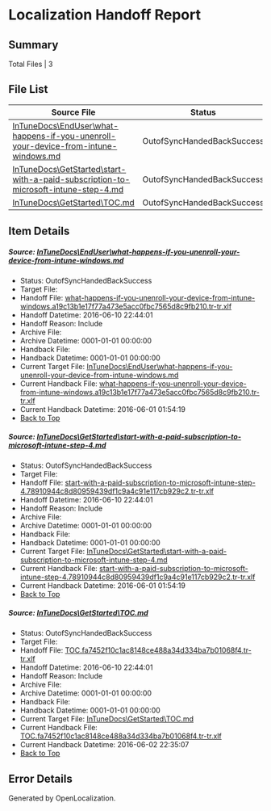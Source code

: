 # <a name='report-top'></a> Localization Handoff Report

## Summary
 Total Files | 3

## File List
 Source File | Status | Details 
 ----------- | ------ | ------- 
 [InTuneDocs\EndUser\what-happens-if-you-unenroll-your-device-from-intune-windows.md](https://github.com/Microsoft/IntuneDocs-pr/blob/1244d931d1bd3db012fbcfe0bd055d1fd4f2d88a/InTuneDocs/EndUser/what-happens-if-you-unenroll-your-device-from-intune-windows.md) | OutofSyncHandedBackSuccess | [Details](#f0108b884439aac9661c9f36f85b47d80209d155464)
 [InTuneDocs\GetStarted\start-with-a-paid-subscription-to-microsoft-intune-step-4.md](https://github.com/Microsoft/IntuneDocs-pr/blob/1244d931d1bd3db012fbcfe0bd055d1fd4f2d88a/InTuneDocs/GetStarted/start-with-a-paid-subscription-to-microsoft-intune-step-4.md) | OutofSyncHandedBackSuccess | [Details](#adefe438da1150cc0f305795f01d77caa78722f4525)
 [InTuneDocs\GetStarted\TOC.md](https://github.com/Microsoft/IntuneDocs-pr/blob/f7b360dc30497a3d0cdc4d2698016c1d360dec0c/InTuneDocs/GetStarted/TOC.md) | OutofSyncHandedBackSuccess | [Details](#0dc04c1bba266fdba3fd6326f7cb6908a41e8c2d533)

## Item Details
##### <a name='f0108b884439aac9661c9f36f85b47d80209d155464'></a> Source: [InTuneDocs\EndUser\what-happens-if-you-unenroll-your-device-from-intune-windows.md](https://github.com/Microsoft/IntuneDocs-pr/blob/1244d931d1bd3db012fbcfe0bd055d1fd4f2d88a/InTuneDocs/EndUser/what-happens-if-you-unenroll-your-device-from-intune-windows.md)
* Status: OutofSyncHandedBackSuccess
* Target File: 
* Handoff File: [what-happens-if-you-unenroll-your-device-from-intune-windows.a19c13b1e17f77a473e5acc0fbc7565d8c9fb210.tr-tr.xlf](https://github.com/Microsoft/EM.handoff/blob/3fe68e38ae943904d39b7e89422dd16276fc9b2d/ol-handoff/Microsoft/IntuneDocs-pr.tr-tr/master/what-happens-if-you-unenroll-your-device-from-intune-windows.a19c13b1e17f77a473e5acc0fbc7565d8c9fb210.tr-tr.xlf)
* Handoff Datetime: 2016-06-10 22:44:01
* Handoff Reason: Include
* Archive File: 
* Archive Datetime: 0001-01-01 00:00:00
* Handback File: 
* Handback Datetime: 0001-01-01 00:00:00
* Current Target File: [InTuneDocs\EndUser\what-happens-if-you-unenroll-your-device-from-intune-windows.md](https://github.com/Microsoft/IntuneDocs-pr.tr-tr/blob/9fcddaadae98bf1c93b4bfbffe1d8e1200ed975f/InTuneDocs/EndUser/what-happens-if-you-unenroll-your-device-from-intune-windows.md)
* Current Handback File: [what-happens-if-you-unenroll-your-device-from-intune-windows.a19c13b1e17f77a473e5acc0fbc7565d8c9fb210.tr-tr.xlf](https://github.com/Microsoft/EM.handback/blob/e587f01acccb559234794ced2083aeb40359de80/ol-handback/Microsoft/IntuneDocs-pr.tr-tr/master/what-happens-if-you-unenroll-your-device-from-intune-windows.a19c13b1e17f77a473e5acc0fbc7565d8c9fb210.tr-tr.xlf)
* Current Handback Datetime: 2016-06-01 01:54:19
* [Back to Top](#report-top)

##### <a name='adefe438da1150cc0f305795f01d77caa78722f4525'></a> Source: [InTuneDocs\GetStarted\start-with-a-paid-subscription-to-microsoft-intune-step-4.md](https://github.com/Microsoft/IntuneDocs-pr/blob/1244d931d1bd3db012fbcfe0bd055d1fd4f2d88a/InTuneDocs/GetStarted/start-with-a-paid-subscription-to-microsoft-intune-step-4.md)
* Status: OutofSyncHandedBackSuccess
* Target File: 
* Handoff File: [start-with-a-paid-subscription-to-microsoft-intune-step-4.78910944c8d80959439df1c9a4c91e117cb929c2.tr-tr.xlf](https://github.com/Microsoft/EM.handoff/blob/3fe68e38ae943904d39b7e89422dd16276fc9b2d/ol-handoff/Microsoft/IntuneDocs-pr.tr-tr/master/start-with-a-paid-subscription-to-microsoft-intune-step-4.78910944c8d80959439df1c9a4c91e117cb929c2.tr-tr.xlf)
* Handoff Datetime: 2016-06-10 22:44:01
* Handoff Reason: Include
* Archive File: 
* Archive Datetime: 0001-01-01 00:00:00
* Handback File: 
* Handback Datetime: 0001-01-01 00:00:00
* Current Target File: [InTuneDocs\GetStarted\start-with-a-paid-subscription-to-microsoft-intune-step-4.md](https://github.com/Microsoft/IntuneDocs-pr.tr-tr/blob/9fcddaadae98bf1c93b4bfbffe1d8e1200ed975f/InTuneDocs/GetStarted/start-with-a-paid-subscription-to-microsoft-intune-step-4.md)
* Current Handback File: [start-with-a-paid-subscription-to-microsoft-intune-step-4.78910944c8d80959439df1c9a4c91e117cb929c2.tr-tr.xlf](https://github.com/Microsoft/EM.handback/blob/e587f01acccb559234794ced2083aeb40359de80/ol-handback/Microsoft/IntuneDocs-pr.tr-tr/master/start-with-a-paid-subscription-to-microsoft-intune-step-4.78910944c8d80959439df1c9a4c91e117cb929c2.tr-tr.xlf)
* Current Handback Datetime: 2016-06-01 01:54:19
* [Back to Top](#report-top)

##### <a name='0dc04c1bba266fdba3fd6326f7cb6908a41e8c2d533'></a> Source: [InTuneDocs\GetStarted\TOC.md](https://github.com/Microsoft/IntuneDocs-pr/blob/f7b360dc30497a3d0cdc4d2698016c1d360dec0c/InTuneDocs/GetStarted/TOC.md)
* Status: OutofSyncHandedBackSuccess
* Target File: 
* Handoff File: [TOC.fa7452f10c1ac8148ce488a34d334ba7b01068f4.tr-tr.xlf](https://github.com/Microsoft/EM.handoff/blob/3fe68e38ae943904d39b7e89422dd16276fc9b2d/ol-handoff/Microsoft/IntuneDocs-pr.tr-tr/master/TOC.fa7452f10c1ac8148ce488a34d334ba7b01068f4.tr-tr.xlf)
* Handoff Datetime: 2016-06-10 22:44:01
* Handoff Reason: Include
* Archive File: 
* Archive Datetime: 0001-01-01 00:00:00
* Handback File: 
* Handback Datetime: 0001-01-01 00:00:00
* Current Target File: [InTuneDocs\GetStarted\TOC.md](https://github.com/Microsoft/IntuneDocs-pr.tr-tr/blob/c3032e7108396128acf734373872a019e503d9de/InTuneDocs/GetStarted/TOC.md)
* Current Handback File: [TOC.fa7452f10c1ac8148ce488a34d334ba7b01068f4.tr-tr.xlf](https://github.com/Microsoft/EM.handback/blob/c2f4995c1c7225950cdf2dd6bf9601e205e71f2b/ol-handback/Microsoft/IntuneDocs-pr.tr-tr/master/TOC.fa7452f10c1ac8148ce488a34d334ba7b01068f4.tr-tr.xlf)
* Current Handback Datetime: 2016-06-02 22:35:07
* [Back to Top](#report-top)


## Error Details

Generated by OpenLocalization.
